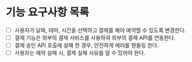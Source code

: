 # 기능 요구사항 목록
- [ ] 사용자가 날짜, 테마, 시간을 선택하고 결제를 해야 예약할 수 있도록 변경한다.
- [ ] 결제 기능은 외부의 결제 서비스를 사용하여 외부의 결제 API를 연동한다.
- [ ] 결제 승인 API 호출에 실패 한 경우, 안전하게 에러를 핸들링 한다.
- [ ] 사용자는 예약 실패 시, 결제 실패 사유를 알 수 있어야 한다.